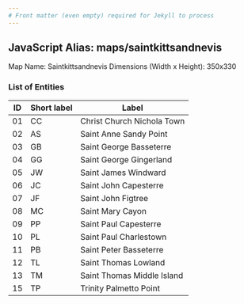 ```yaml
---
# Front matter (even empty) required for Jekyll to process
---
```


## JavaScript Alias: maps/saintkittsandnevis

Map Name: Saintkittsandnevis
Dimensions (Width x Height): 350x330





### List of Entities

ID | Short label | Label
---|---|---|
01|CC|Christ Church Nichola Town
02|AS|Saint Anne Sandy Point
03|GB|Saint George Basseterre
04|GG|Saint George Gingerland
05|JW|Saint James Windward
06|JC|Saint John Capesterre
07|JF|Saint John Figtree
08|MC|Saint Mary Cayon
09|PP|Saint Paul Capesterre
10|PL|Saint Paul Charlestown
11|PB|Saint Peter Basseterre
12|TL|Saint Thomas Lowland
13|TM|Saint Thomas Middle Island
15|TP|Trinity Palmetto Point

